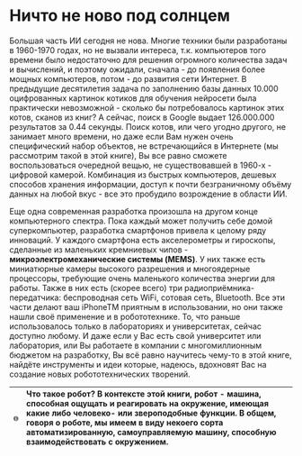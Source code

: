 # Ничто не ново под солнцем

Большая часть ИИ сегодня не нова. Многие техники были разработаны в 1960-1970 годах, но не вызвали интереса, т.к. компьютеров того времени было недостаточно для решения огромного количества задач и вычислений, и поэтому ожидали, сначала - до появления более мощных компьютеров, потом - до развития сети Интернет. В предыдущие десятилетия задача по заполнению базы данных 10.000 оцифрованных картинок котиков для обучения нейросети была практически невозможной - сколько бы потребовалось картинок этих котов, сканов из книг? А сейчас, поиск в Google выдает 126.000.000 результатов за 0.44 секунды. Поиск котов, или чего угодно другого, не занимает много времени, но даже если Вам нужен очень специфический набор объектов, не встречающийся в Интернете \(мы рассмотрим такой в этой книге\), Вы все равно сможете воспользоваться очередной вещью, не существовавшей в 1960-х - цифровой камерой. Комбинация из быстрых компьютеров, дешевых способов хранения информации, доступ к почти безграничному объёму данных на любой вкус - все это пробудило возрождение в области ИИ.

Еще одна современная разработка произошла на другом конце компьютерного спектра. Пока каждый может получить себе домой суперкомпьютер, разработка смартфонов привела к целому ряду инноваций. У каждого смартфона есть акселерометры и гироскопы, сделанные из маленьких кремниевых чипов - **микроэлектромеханические системы \(MEMS\)**. У них также есть миниатюрные камеры высокого разрешения и многоядерные процессоры, требующие очень маленького количества энергии для работы. Также в них есть \(скорее всего\) три радиоприёмника-передатчика: беспроводная сеть WiFi, сотовая сеть, Bluetooth. Все эти части делают ваш iPhoneTM приятным в использовании, но они также нашли своё применение и в робототехнике. То, что раньше использовалось только в лабораториях и университетах, сейчас доступно любому. И даже если у Вас есть свой университет или лаборатория, или Вы работаете в компании с многомиллионным бюджетом на разработку, Вы всё равно научитесь чему-то в этой книге, найдёте инструменты и идеи которые, надеюсь, вдохновят Вас на создание новых робототехнических творений.

| ![](.gitbook/assets/info.png) | Что такое **робот**? В контексте этой книги, робот - машина, способная ощущать и реагировать на окружение, имеющая какие либо человеко- или звероподобные функции. В общем, говоря о роботе, мы имеем в виду некоего сорта автоматизированную, самоуправляемую машину, способную взаимодействовать с окружением. |
| :--- | :--- |


